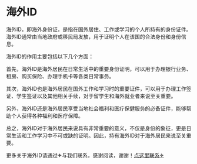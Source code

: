 # 海外ID

海外ID，即海外身份证，是指在国外居住、工作或学习的个人所持有的身份证件。海外ID通常由当地政府或移民局发放，用于证明个人在该国的合法身份和身份信息。

海外ID的作用主要包括以下几个方面：

首先，海外ID是海外居民在日常生活中的重要身份证明，可以用于办理银行业务、租房、购买保险、办理手机卡等各类日常事务。

其次，海外ID也是海外居民在国外工作和学习时的重要证件，可以用于办理工作签证、学生签证以及其他相关手续，对于留学生和海外就业者来说至关重要。

另外，海外ID还是海外居民享受当地社会福利和医疗保健服务的必备证件，能够帮助个人获得各种福利和医疗保障。

总之，海外ID对于海外居民来说具有非常重要的意义，不仅是身份的象征，更是日常生活和工作学习中不可或缺的证明。因此，持有海外ID对于海外居民来说至关重要。

更多关于海外ID请通过✈与我们联系，感谢阅读，谢谢！[点这里联系✈](https://bbs.k02.cc)